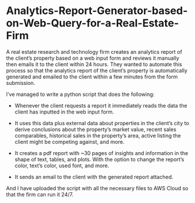 # Analytics-Report-Generator-based-on-Web-Query-for-a-Real-Estate-Firm

A real estate research and technology firm creates an analytics report of the client’s property based on a web input form and reviews it manually then emails it to the client within 24 hours. They wanted to automate this process so that the analytics report of the client’s property is automatically generated and emailed to the client within a few minutes from the form submission.

I’ve managed to write a python script that does the following:

- Whenever the client requests a report it immediately reads the data the client has inputted in the web input form.

- It uses this data plus external data about properties in the client’s city to derive conclusions about the property’s market value, recent sales comparables, historical sales in the property’s area, active listing the client might be competing against, and more.

- It creates a pdf report with ~30 pages of insights and information in the shape of text, tables, and plots. With the option to change the report’s color, text’s color, used font, and more.

- It sends an email to the client with the generated report attached.

And I have uploaded the script with all the necessary files to AWS Cloud so that the firm can run it 24/7.
